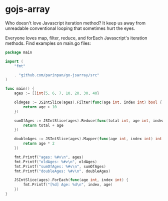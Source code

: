 # gojs-array
Who doesn't love Javascript iteration method? It keep us away from unreadable conventional looping that sometimes hurt the eyes.

Everyone loves map, filter, reduce, and forEach Javascript's iteration methods. Find examples on main.go files:
```go
package main

import (
	"fmt"

	. "github.com/parinpan/go-jsarray/src"
)

func main() {
	ages := []int{5, 6, 7, 10, 20, 30, 40}

	oldAges := JSIntSlice(ages).Filter(func(age int, index int) bool {
		return age > 10
	})

	sumOfAges := JSIntSlice(ages).Reduce(func(total int, age int, index int) int {
		return total + age
	})

	doubleAges := JSIntSlice(ages).Mapper(func(age int, index int) int {
		return age * 2
	})

	fmt.Printf("ages: %#v\n", ages)
	fmt.Printf("oldAges: %#v\n", oldAges)
	fmt.Printf("sumOfAges: %#v\n", sumOfAges)
	fmt.Printf("doubleAges: %#v\n", doubleAges)

	JSIntSlice(ages).ForEach(func(age int, index int) {
		fmt.Printf("[%d] Age: %d\n", index, age)
	})
}
```
